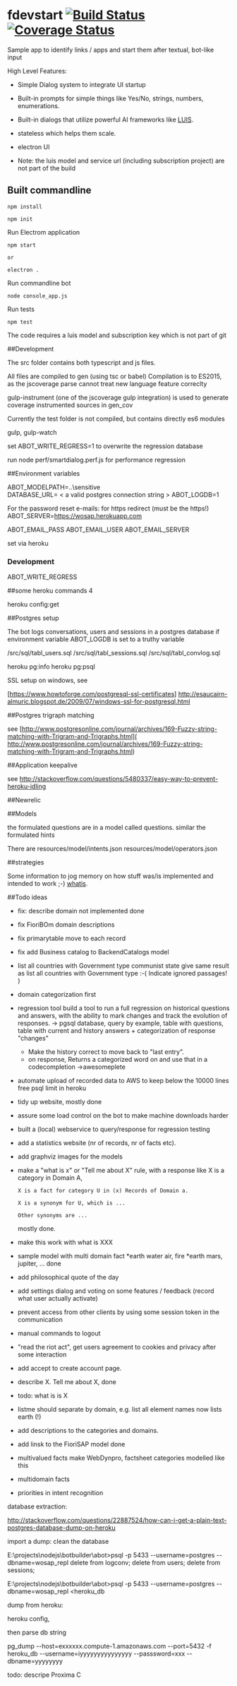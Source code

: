 # fdevstart [![Build Status](https://travis-ci.org/jfseb/fdevstart.svg?branch=master)](https://travis-ci.org/jfseb/fdevstart)[![Coverage Status](https://coveralls.io/repos/github/jfseb/fdevstart/badge.svg)](https://coveralls.io/github/jfseb/fdevstart)

Sample app to identify links / apps and start them after textual, bot-like input


High Level Features:

* Simple Dialog system to integrate UI startup
* Built-in prompts for simple things like Yes/No, strings, numbers, enumerations.
* Built-in dialogs that utilize powerful AI frameworks like [LUIS](http://luis.ai).
* stateless which helps them scale.
* electron UI

* Note: the luis model and service url (including subscription project) are not part of the build

## Built commandline

    npm install

    npm init

Run Electrom application

    npm start

    or

	electron .


Run commandline bot

    node console_app.js

Run tests

	npm test



The code requires a luis model and subscription key which is not part of git


##Development

The src folder contains both typescript and js files.

All files are compiled to gen  (using tsc or babel)
Compilation is to ES2015, as the jscoverage parse cannot treat new language
feature correclty

gulp-instrument (one of the jscoverage gulp integration) is used to generate
coverage instrumented sources in gen_cov

Currently the test folder is not compiled, but contains directly es6 modules

gulp, gulp-watch


set ABOT_WRITE_REGRESS=1 to overwrite the regression database

run node perf/smartdialog.perf.js for performance regression

##Environment variables

ABOT_MODELPATH=..\sensitive\
DATABASE_URL= < a valid postgres connection string >
ABOT_LOGDB=1

For the password reset e-mails:
for https redirect (must be the https!)
ABOT_SERVER=https://wosap.herokuapp.com

ABOT_EMAIL_PASS
ABOT_EMAIL_USER
ABOT_EMAIL_SERVER

set via heroku



### Development
ABOT_WRITE_REGRESS

##some heroku commands 4

heroku config:get

##Postgres setup

The bot logs conversations, users and sessions in a postgres database
if environment variable ABOT_LOGDB is set to a truthy variable

/src/sql/tabl_users.sql
/src/sql/tabl_sessions.sql
/src/sql/tabl_convlog.sql


heroku pg:info
heroku pg:psql



SSL setup on windows, see

[https://www.howtoforge.com/postgresql-ssl-certificates]
http://esaucairn-almuric.blogspot.de/2009/07/windows-ssl-for-postgresql.html

##Postgres trigraph matching

see
[http://www.postgresonline.com/journal/archives/169-Fuzzy-string-matching-with-Trigram-and-Trigraphs.html](
http://www.postgresonline.com/journal/archives/169-Fuzzy-string-matching-with-Trigram-and-Trigraphs.html)


##Application keepalive

see
http://stackoverflow.com/questions/5480337/easy-way-to-prevent-heroku-idling

##Newrelic




##Models

the formulated questions are in a model called questions.
similar the formulated hints



There are
resources/model/intents.json
resources/model/operators.json


##strategies

Some information to jog memory on how stuff was/is implemented and
intended to work ;-)
[whatis](./strategy_whatis.md).



##Todo ideas


* fix: describe domain not implemented done
* fix FioriBOm domain descriptions
* fix primarytable move to each record
* fix add Business catalog to BackendCatalogs model

* list all countries with Government type communist state give same result
  as list all countries with Government type   :-(
        Indicate ignored passages!
  )
* domain categorization first
* regression tool
  build a tool to run a full regression on historical questions and answers,
   with the ability to mark changes and track the evolution of responses.
    -> pgsql database,  query by example,
     table with questions,
     table with current and history answers + categorization of response "changes"
  * Make the history correct to move back to "last entry".
  * on response,
   Returns a categorized word on and use that in a codecompletion
     ->awesomeplete
* automate upload of recorded data to AWS to keep below the 10000 lines free psql limit in heroku
* tidy up website, mostly done
* assure some load control on the bot to make machine downloads harder
* built a (local) webservice to query/response for regression testing
* add a statistics website (nr of records, nr of facts etc).
* add graphviz images for the models
* make a "what is x" or "Tell me about X" rule,
   with a response like
               X is a category in Domain A,

      X is a fact for category U in (x) Records of Domain a.

      X is a synonym for U, which is ...

      Other synonyms are ...
  mostly done.

* make this work with what is XXX

* sample model with multi domain fact
   *earth water air, fire
   *earth mars, jupiter, ...
   done

* add philosophical quote of the day
* add settings dialog and voting on some features / feedback (record what user actually activate)
* prevent access from other clients by using some session token in the communication

* manual commands to logout

* "read the riot act", get users agreement to cookies and privacy after some interaction

* add accept to create account page.

* describe X. Tell me about X,
   done
* todo: what is is X


* listme should separate by domain, e.g. list all element names
    now lists earth (!)


* add descriptions to the categories and domains.

* add linsk to the FioriSAP model
   done

* multivalued facts  make WebDynpro, factsheet categories modelled like this
* multidomain facts
* priorities in intent recognition


database extraction:


http://stackoverflow.com/questions/22887524/how-can-i-get-a-plain-text-postgres-database-dump-on-heroku


import a dump:
clean the database

E:\projects\nodejs\botbuilder\abot>psql -p 5433 --username=postgres --dbname=wosap_repl
delete from logconv;
delete from users;
delete from sessions;

E:\projects\nodejs\botbuilder\abot>psql -p 5433 --username=postgres --dbname=wosap_repl <heroku_db

dump from heroku:

heroku config,

then parse db string

pg_dump --host=exxxxxx.compute-1.amazonaws.com --port=5432  -f heroku_db --username=iyyyyyyyyyyyyyyy --passsword=xxx
 --dbname=yyyyyyyy


 todo: descripe Proxima C